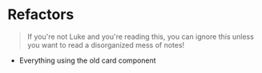 # Refactors

> If you're not Luke and you're reading this, you can ignore this unless you want to read a disorganized mess of notes!

- Everything using the old card component
